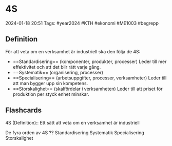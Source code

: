 # 4S

2024-01-18 20:51
Tags: #year2024 #KTH #ekonomi #ME1003 #begrepp

## Definition

För att veta om en verksamhet är industriell ska den följa de 4S:

- ==Standardisering== (komponenter, produkter, processer)
Leder till mer effektivitet och att det blir rätt varje gång.
- ==Systematik== (organisering, processer)
- ==Specialisering== (arbetsuppgifter, processer, verksamheter)
Leder till att man bygger upp sin kompetens.
- ==Storskalighet== (skalfördelar i verksamheten)
Leder till att priset för produktion per styck enhet minskar.

## Flashcards

4S (Definition):: Ett sätt att veta om en verksamhet är industriell
<!--SR:!2024-01-23,1,230!2024-01-25,3,250-->

De fyra orden av 4S
??
Standardisering
Systematik
Specialisering
Storskalighet
<!--SR:!2024-01-23,1,230-->
